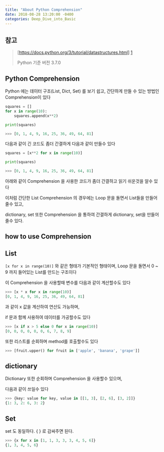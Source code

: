 ```yaml
---
title: "About Python Comprehension"
date: 2018-08-28 13:20:00 -0400
categories: Deep_Dive_into_Basic
---
```


## 참고
> [https://docs.python.org/3/tutorial/datastructures.html] [1]
> 
> Python 기준 버전 3.7.0

## Python Comprehension
Python 에는 데이터 구조(List, Dict, Set) 를 보기 쉽고, 간단하게 만들 수 있는 방법인 Comprehension이 있다

```python
squares = []
for x in range(10):
    squares.append(x**2)

print(squares)

>>> [0, 1, 4, 9, 16, 25, 36, 49, 64, 81]
```

다음과 같이 긴 코드도 좀더 간결하게 다음과 같이 만들수 있다

```python
squares = [x**2 for x in range(10)]

print(squares)

>>> [0, 1, 4, 9, 16, 25, 36, 49, 64, 81]
```

아래와 같이 Comprehension 을 사용한 코드가 좀더 간결하고 읽기 쉬운것을 알수 있다


이처럼 간단한 List Comprehension 의 경우에는 Loop 문을 돌면서 List들을 만들어 줄수 있고,

dictionary, set 또한 Comprehension 을 통하여 간결하게 dictionary, set을 만들어 줄수 있다.

## how to use Comprehension
## List
```[x for x in range(10)]``` 와 같은 형태가 기본적인 형태이며, Loop 문을 돌면서 0 ~ 9 까지 들어있는 List를 만드는 구조이다

이 Comprehension 을 사용할때 변수를 다음과 같이 계산할수도 있다
```python
>>> [x * x for x in range(10)]
[0, 1, 4, 9, 16, 25, 36, 49, 64, 81]
```
과 같이 x 값을 계산하여 연산도 가능하며,

if 문과 함께 사용하여 데이터를 가공할수도 있다
```python
>>> [x if x > 5 else 0 for x in range(10)]
[0, 0, 0, 0, 0, 0, 6, 7, 8, 9]
```

또한 리스트를 순회하며 method를 호출할수도 있다
```python
>>> [fruit.upper() for fruit in ['apple', 'banana', 'grape']]
```

## dictionary
Dictionary 또한 순회하며 Comprehension 을 사용할수 있으며,

다음과 같이 쓰일수 있다
```python
>>> {key: value for key, value in [[1, 3], [2, 6], [3, 2]]}
{1: 3, 2: 6, 3: 2}
```

## Set
set 도 동일하다. { } 로 감싸주면 된다.
```python
>>> {x for x in [1, 1, 3, 3, 3, 4, 5, 6]}
{1, 3, 4, 5, 6}
```

[1]: https://docs.python.org/3/tutorial/datastructures.html